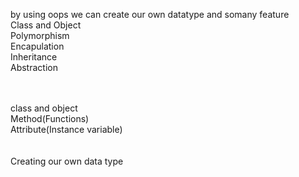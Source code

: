 by using oops we can create our own datatype and somany feature <br>
  Class and Object<br>
  Polymorphism<br>
  Encapulation <br>
  Inheritance<br>
  Abstraction<br><br><br>

class and object <br>
    Method(Functions)<br>
    Attribute(Instance variable)<br>
<br><br>
Creating our own data type<br>
